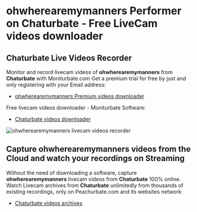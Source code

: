 # ohwherearemymanners Performer on Chaturbate - Free LiveCam videos downloader

## Chaturbate Live Videos Recorder

Monitor and record livecam videos of **ohwherearemymanners** from **Chaturbate** with Moniturbate.com
Get a premium trial for free by just and only registering with your Email address:
* [ohwherearemymanners Premium videos downloader](https://moniturbate.com/request-demo-licence-key.html)

Free livecam videos downloader - Moniturbate Software:
* [Chaturbate videos downloader](https://moniturbate.com/moniturbate-download-software.html)

![ohwherearemymanners livecam videos recorder](https://peachurnet.com/templates/moniturbate-software.png)


## Capture ohwherearemymanners videos from the Cloud and watch your recordings on Streaming

Without the need of downloading a software, capture **ohwherearemymanners** livecam videos from **Chaturbate** 100% online.
Watch Livecam archives from **Chaturbate** unlimitedly from thousands of existing recordings, only on Peachurbate.com and its websites network:
* [Chaturbate videos archives](https://peachurnet.com/)